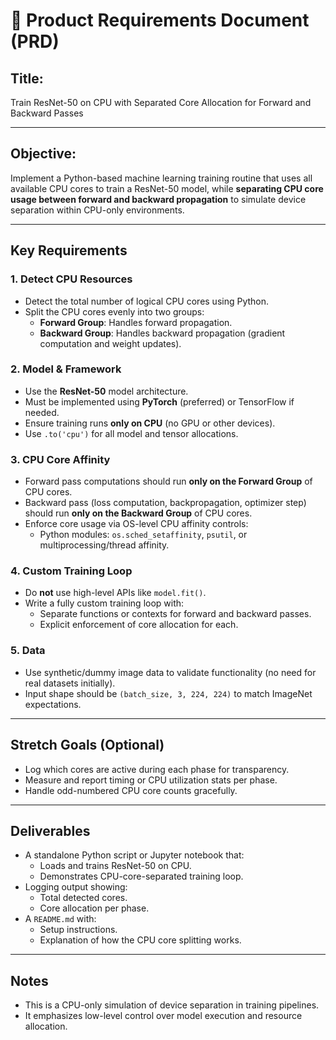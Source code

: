 # 🧾 Product Requirements Document (PRD)

## Title:
Train ResNet-50 on CPU with Separated Core Allocation for Forward and Backward Passes

---

## Objective:
Implement a Python-based machine learning training routine that uses all available CPU cores to train a ResNet-50 model, while **separating CPU core usage between forward and backward propagation** to simulate device separation within CPU-only environments.

---

## Key Requirements

### 1. Detect CPU Resources
- Detect the total number of logical CPU cores using Python.
- Split the CPU cores evenly into two groups:
  - **Forward Group**: Handles forward propagation.
  - **Backward Group**: Handles backward propagation (gradient computation and weight updates).

### 2. Model & Framework
- Use the **ResNet-50** model architecture.
- Must be implemented using **PyTorch** (preferred) or TensorFlow if needed.
- Ensure training runs **only on CPU** (no GPU or other devices).
- Use `.to('cpu')` for all model and tensor allocations.

### 3. CPU Core Affinity
- Forward pass computations should run **only on the Forward Group** of CPU cores.
- Backward pass (loss computation, backpropagation, optimizer step) should run **only on the Backward Group** of CPU cores.
- Enforce core usage via OS-level CPU affinity controls:
  - Python modules: `os.sched_setaffinity`, `psutil`, or multiprocessing/thread affinity.

### 4. Custom Training Loop
- Do **not** use high-level APIs like `model.fit()`.
- Write a fully custom training loop with:
  - Separate functions or contexts for forward and backward passes.
  - Explicit enforcement of core allocation for each.

### 5. Data
- Use synthetic/dummy image data to validate functionality (no need for real datasets initially).
- Input shape should be `(batch_size, 3, 224, 224)` to match ImageNet expectations.

---

## Stretch Goals (Optional)
- Log which cores are active during each phase for transparency.
- Measure and report timing or CPU utilization stats per phase.
- Handle odd-numbered CPU core counts gracefully.

---

## Deliverables
- A standalone Python script or Jupyter notebook that:
  - Loads and trains ResNet-50 on CPU.
  - Demonstrates CPU-core-separated training loop.
- Logging output showing:
  - Total detected cores.
  - Core allocation per phase.
- A `README.md` with:
  - Setup instructions.
  - Explanation of how the CPU core splitting works.

---

## Notes
- This is a CPU-only simulation of device separation in training pipelines.
- It emphasizes low-level control over model execution and resource allocation.
